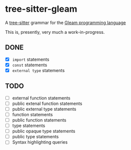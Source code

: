 tree-sitter-gleam
=================

A [tree-sitter] grammar for the [Gleam programming language]

[tree-sitter]: http://tree-sitter.github.io
[Gleam programming language]: https://gleam.run

This is, presently, very much a work-in-progress.

## DONE

- [x] `import` statements
- [x] `const` statements
- [x] `external type` statements

## TODO

- [ ] external function statements
- [ ] public extenal function statements
- [ ] public external type statements
- [ ] function statements
- [ ] public function statements
- [ ] type statements
- [ ] public opaque type statements
- [ ] public type statements
- [ ] Syntax highlighting queries
